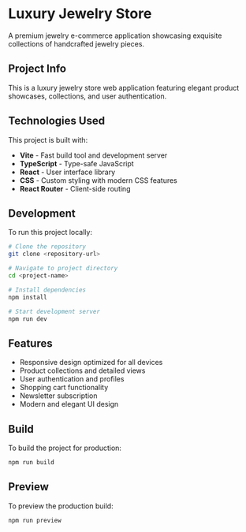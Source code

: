 
# Luxury Jewelry Store

A premium jewelry e-commerce application showcasing exquisite collections of handcrafted jewelry pieces.

## Project Info

This is a luxury jewelry store web application featuring elegant product showcases, collections, and user authentication.

## Technologies Used

This project is built with:

- **Vite** - Fast build tool and development server
- **TypeScript** - Type-safe JavaScript
- **React** - User interface library
- **CSS** - Custom styling with modern CSS features
- **React Router** - Client-side routing

## Development

To run this project locally:

```sh
# Clone the repository
git clone <repository-url>

# Navigate to project directory
cd <project-name>

# Install dependencies
npm install

# Start development server
npm run dev
```

## Features

- Responsive design optimized for all devices
- Product collections and detailed views
- User authentication and profiles
- Shopping cart functionality
- Newsletter subscription
- Modern and elegant UI design

## Build

To build the project for production:

```sh
npm run build
```

## Preview

To preview the production build:

```sh
npm run preview
```
